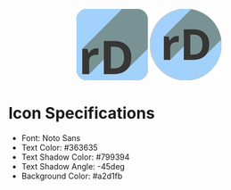 <p align="center">
   <img src="./128/reDesign-box.png">
   <img src="./128/reDesign-circle.png">
</p>

# Icon Specifications

* Font: Noto Sans
* Text Color: #363635
* Text Shadow Color: #799394
* Text Shadow Angle: -45deg
* Background Color: #a2d1fb
